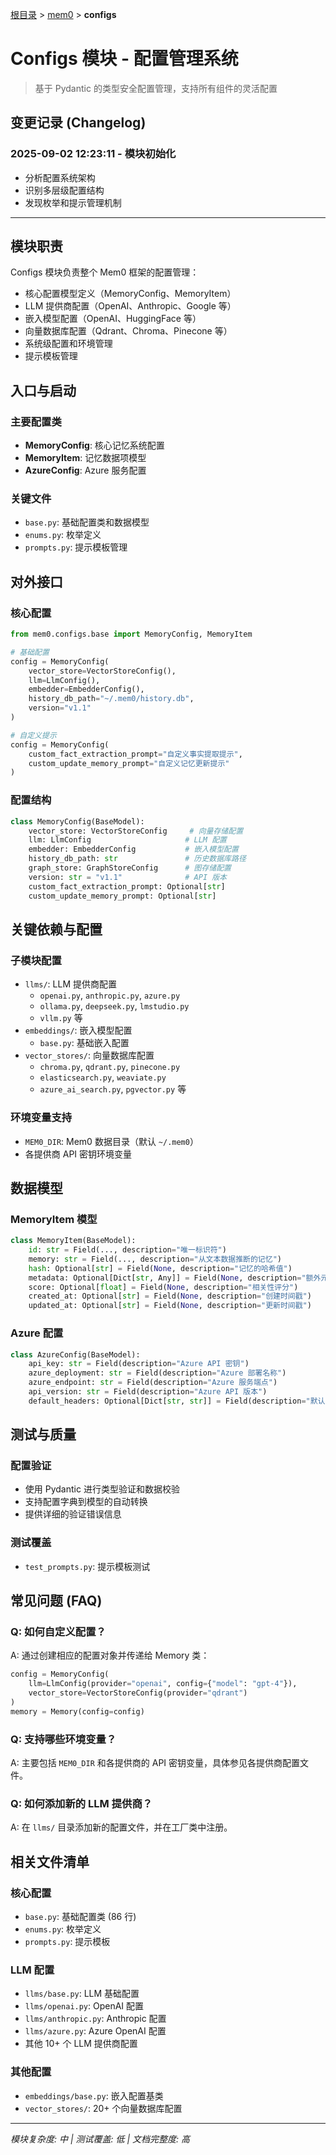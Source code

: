[根目录](../../CLAUDE.md) > [mem0](../) > **configs**

# Configs 模块 - 配置管理系统

> 基于 Pydantic 的类型安全配置管理，支持所有组件的灵活配置

## 变更记录 (Changelog)

### 2025-09-02 12:23:11 - 模块初始化
- 分析配置系统架构
- 识别多层级配置结构
- 发现枚举和提示管理机制

---

## 模块职责

Configs 模块负责整个 Mem0 框架的配置管理：
- 核心配置模型定义（MemoryConfig、MemoryItem）
- LLM 提供商配置（OpenAI、Anthropic、Google 等）
- 嵌入模型配置（OpenAI、HuggingFace 等）
- 向量数据库配置（Qdrant、Chroma、Pinecone 等）
- 系统级配置和环境管理
- 提示模板管理

## 入口与启动

### 主要配置类
- **MemoryConfig**: 核心记忆系统配置
- **MemoryItem**: 记忆数据项模型
- **AzureConfig**: Azure 服务配置

### 关键文件
- `base.py`: 基础配置类和数据模型
- `enums.py`: 枚举定义
- `prompts.py`: 提示模板管理

## 对外接口

### 核心配置
```python
from mem0.configs.base import MemoryConfig, MemoryItem

# 基础配置
config = MemoryConfig(
    vector_store=VectorStoreConfig(),
    llm=LlmConfig(),
    embedder=EmbedderConfig(),
    history_db_path="~/.mem0/history.db",
    version="v1.1"
)

# 自定义提示
config = MemoryConfig(
    custom_fact_extraction_prompt="自定义事实提取提示",
    custom_update_memory_prompt="自定义记忆更新提示"
)
```

### 配置结构
```python
class MemoryConfig(BaseModel):
    vector_store: VectorStoreConfig     # 向量存储配置
    llm: LlmConfig                     # LLM 配置  
    embedder: EmbedderConfig           # 嵌入模型配置
    history_db_path: str               # 历史数据库路径
    graph_store: GraphStoreConfig      # 图存储配置
    version: str = "v1.1"              # API 版本
    custom_fact_extraction_prompt: Optional[str]
    custom_update_memory_prompt: Optional[str]
```

## 关键依赖与配置

### 子模块配置
- `llms/`: LLM 提供商配置
  - `openai.py`, `anthropic.py`, `azure.py`
  - `ollama.py`, `deepseek.py`, `lmstudio.py`
  - `vllm.py` 等
- `embeddings/`: 嵌入模型配置
  - `base.py`: 基础嵌入配置
- `vector_stores/`: 向量数据库配置
  - `chroma.py`, `qdrant.py`, `pinecone.py`
  - `elasticsearch.py`, `weaviate.py`
  - `azure_ai_search.py`, `pgvector.py` 等

### 环境变量支持
- `MEM0_DIR`: Mem0 数据目录（默认 `~/.mem0`）
- 各提供商 API 密钥环境变量

## 数据模型

### MemoryItem 模型
```python
class MemoryItem(BaseModel):
    id: str = Field(..., description="唯一标识符")
    memory: str = Field(..., description="从文本数据推断的记忆") 
    hash: Optional[str] = Field(None, description="记忆的哈希值")
    metadata: Optional[Dict[str, Any]] = Field(None, description="额外元数据")
    score: Optional[float] = Field(None, description="相关性评分")
    created_at: Optional[str] = Field(None, description="创建时间戳")
    updated_at: Optional[str] = Field(None, description="更新时间戳")
```

### Azure 配置
```python  
class AzureConfig(BaseModel):
    api_key: str = Field(description="Azure API 密钥")
    azure_deployment: str = Field(description="Azure 部署名称") 
    azure_endpoint: str = Field(description="Azure 服务端点")
    api_version: str = Field(description="Azure API 版本")
    default_headers: Optional[Dict[str, str]] = Field(description="默认请求头")
```

## 测试与质量

### 配置验证
- 使用 Pydantic 进行类型验证和数据校验
- 支持配置字典到模型的自动转换
- 提供详细的验证错误信息

### 测试覆盖
- `test_prompts.py`: 提示模板测试

## 常见问题 (FAQ)

### Q: 如何自定义配置？
A: 通过创建相应的配置对象并传递给 Memory 类：
```python
config = MemoryConfig(
    llm=LlmConfig(provider="openai", config={"model": "gpt-4"}),
    vector_store=VectorStoreConfig(provider="qdrant")
)
memory = Memory(config=config)
```

### Q: 支持哪些环境变量？
A: 主要包括 `MEM0_DIR` 和各提供商的 API 密钥变量，具体参见各提供商配置文件。

### Q: 如何添加新的 LLM 提供商？
A: 在 `llms/` 目录添加新的配置文件，并在工厂类中注册。

## 相关文件清单

### 核心配置
- `base.py`: 基础配置类 (86 行)
- `enums.py`: 枚举定义
- `prompts.py`: 提示模板

### LLM 配置
- `llms/base.py`: LLM 基础配置
- `llms/openai.py`: OpenAI 配置
- `llms/anthropic.py`: Anthropic 配置
- `llms/azure.py`: Azure OpenAI 配置
- 其他 10+ 个 LLM 提供商配置

### 其他配置
- `embeddings/base.py`: 嵌入配置基类
- `vector_stores/`: 20+ 个向量数据库配置

---

*模块复杂度: 中 | 测试覆盖: 低 | 文档完整度: 高*